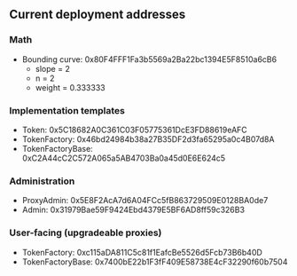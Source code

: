 ## Current deployment addresses

### Math

- Bounding curve: 0x80F4FFF1Fa3b5569a2Ba22bc1394E5F8510a6cB6
  - slope = 2
  - n = 2
  - weight = 0.333333

### Implementation templates

- Token: 0x5C18682A0C361C03F05775361DcE3FD88619eAFC
- TokenFactory: 0x46bd24984b38a27B35DF2d3fa65295a0c4B07d8A
- TokenFactoryBase: 0xC2A44cC2C572A065a5AB4703Ba0a45d0E6E624c5

### Administration

- ProxyAdmin: 0x5E8F2AcA7d6A04FCc5fB863729509E0128BA0de7
- Admin: 0x31979Bae59F9424Ebd4379E5BF6AD8ff59c326B3

### User-facing (upgradeable proxies)

- TokenFactory: 0xc115aDA811C5c81f1EafcBe5526d5Fcb73B6b40D
- TokenFactoryBase: 0x7400bE22b1F3fF409E58738E4cF32290f60b7504
